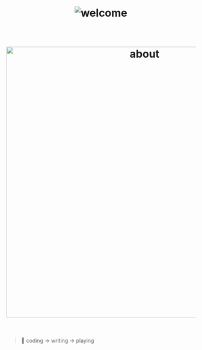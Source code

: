 <h1 align="center">
	<br>
	<img src="https://readme-typing-svg.demolab.com?font=Fira+Code&pause=1000&width=435&lines=%F0%9F%99%82+Welcome+to+my+profile+page.;Here+is+my+bio%3A+" alt="welcome">
</h1>

<h1 align="center">
  <br>
	<img width="720" src="https://user-images.githubusercontent.com/773248/209457718-8f116fd7-2910-4090-8fc0-f9690630813e.png" alt="about">
  <br>
  <br>
</h1>

> 🚀 coding -> writing -> playing
